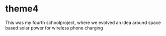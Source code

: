 # theme4
This was my fourth schoolproject, where we evolved an idea around space based solar power for wireless phone charging
